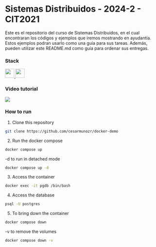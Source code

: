 # Sistemas Distribuidos - 2024-2 - CIT2021

Este es el repositorio del curso de Sistemas Distribuidos, en el cual encontraran los códigos y ejemplos que iremos mostrando en ayudantía. Estos ejemplos podran usarlo como una guía para sus tareas. Además, pueden utilizar este README.md como guía para ordenar sus entregas.

### Stack

<p align='left'>
    <a href='https://docs.docker.com/' target='_blank'>
        <img src='https://img.shields.io/badge/docker-0F3486?style=for-the-badge&logo=docker&link=https%3A%2F%2Fdocs.docker.com%2F' height='30'>
    </a>
    <a href='https://www.postgresql.org/docs/' target='_blank'>
        <img src='https://img.shields.io/badge/Postgresql-6395BF?style=for-the-badge&logo=postgresql&logoColor=%23ffffff&link=https%3A%2F%2Fwww.postgresql.org%2Fdocs%2F' height='30'>
    </a>
</p>

### Video tutorial

<a href = 'https://youtu.be/XfqOB4hvxlY?si=68QiGEbrPYHiSGHf&t=8'
target='_blank'>
<img src='https://img.shields.io/badge/Video-0F0F0F?style=for-the-badge&logo=youtube&logoColor=%23FF0000'>
</a>

### How to run

1. Clone this repository

```bash
git clone https://github.com/cesarmunozr/docker-demo
```

2. Run the docker compose

```bash
docker compose up
```

-d to run in detached mode

```bash
docker compose up -d
```

3. Access the container

```bash
docker exec -it pgdb /bin/bash
```

4. Access the database

```bash
psql -U postgres
```

5. To bring down the container

```bash
docker compose down
```

-v to remove the volumes

```bash
docker compose down -v
```
